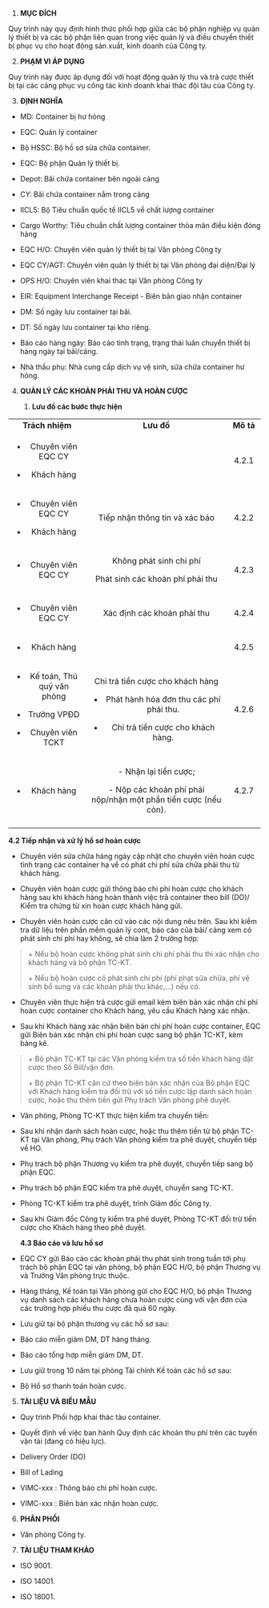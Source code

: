 1.  **MỤC ĐÍCH**

Quy trình này quy định hình thức phối hợp giữa các bộ phận nghiệp vụ
quản lý thiết bị và các bộ phận liên quan trong việc quản lý và điều
chuyển thiết bị phục vụ cho hoạt động sản xuất, kinh doanh của Công ty.

2.  **PHẠM VI ÁP DỤNG**

Quy trình này được áp dụng đối với hoạt động quản lý thu và trả cược
thiết bị tại các cảng phục vụ công tác kinh doanh khai thác đội tàu của
Công ty.

3.  **ĐỊNH NGHĨA**

- MD: Container bị hư hỏng

- EQC: Quản lý container

- Bộ HSSC: Bộ hồ sơ sửa chữa container.

- EQC: Bộ phận Quản lý thiết bị.

- Depot: Bãi chứa container bên ngoài cảng

- CY: Bãi chứa container nằm trong cảng

- IICL5: Bộ Tiêu chuẩn quốc tế IICL5 về chất lượng container

- Cargo Worthy: Tiêu chuẩn chất lượng container thỏa mãn điều kiện đóng
  hàng

- EQC H/O: Chuyên viên quản lý thiết bị tại Văn phòng Công ty

- EQC CY/AGT: Chuyên viên quản lý thiết bị tại Văn phòng đại diện/Đại lý

- OPS H/O: Chuyên viên khai thác tại Văn phòng Công ty

- EIR: Equipment Interchange Receipt - Biên bản giao nhận container

- DM: Số ngày lưu container tại bãi.

- DT: Số ngày lưu container tại kho riêng.

- Báo cáo hàng ngày: Báo cáo tình trạng, trạng thái luân chuyển thiết bị
  hàng ngày tại bãi/cảng.

- Nhà thầu phụ: Nhà cung cấp dịch vụ vệ sinh, sửa chữa container hư
  hỏng.

4.  **QUẢN LÝ CÁC KHOẢN PHẢI THU VÀ HOÀN CƯỢC**

    1.  **Lưu đồ các bước thực hiện**

<table>
<colgroup>
<col style="width: 30%" />
<col style="width: 55%" />
<col style="width: 13%" />
</colgroup>
<tbody>
<tr>
<td style="text-align: center;"><strong>Trách nhiệm</strong></td>
<td style="text-align: center;"><strong>Lưu đồ</strong></td>
<td style="text-align: center;"><strong>Mô tả</strong></td>
</tr>
<tr>
<td style="text-align: center;"><ul>
<li><p>Chuyên viên EQC CY</p></li>
<li><p>Khách hàng</p></li>
</ul></td>
<td style="text-align: center;"></td>
<td style="text-align: center;">4.2.1</td>
</tr>
<tr>
<td style="text-align: center;"><ul>
<li><p>Chuyên viên EQC CY</p></li>
<li><p>Khách hàng</p></li>
</ul></td>
<td style="text-align: center;">Tiếp nhận thông tin và xác báo</td>
<td style="text-align: center;">4.2.2</td>
</tr>
<tr>
<td style="text-align: center;"><ul>
<li><p>Chuyên viên EQC CY</p></li>
</ul></td>
<td style="text-align: center;"><p>Không phát sinh chi phí</p>
<p>Phát sinh các khoản phí phải thu</p></td>
<td style="text-align: center;">4.2.3</td>
</tr>
<tr>
<td style="text-align: center;"><ul>
<li><p>Chuyên viên EQC CY</p></li>
</ul></td>
<td style="text-align: center;">Xác định các khoản phải thu</td>
<td style="text-align: center;">4.2.4</td>
</tr>
<tr>
<td style="text-align: center;"><ul>
<li><p>Khách hàng</p></li>
</ul></td>
<td style="text-align: center;"></td>
<td style="text-align: center;">4.2.5</td>
</tr>
<tr>
<td style="text-align: center;"><ul>
<li><p>Kế toán, Thủ quỹ văn phòng</p></li>
<li><p>Trưởng VPĐD</p></li>
<li><p>Chuyên viên TCKT</p></li>
</ul></td>
<td style="text-align: center;"><p>Chi trả tiền cược cho khách hàng</p>
<ul>
<li><p>Phát hành hóa đơn thu các phí phải thu.</p></li>
<li><p>Chi trả tiền cược cho khách hàng.</p></li>
</ul></td>
<td style="text-align: center;">4.2.6</td>
</tr>
<tr>
<td style="text-align: center;"><ul>
<li><p>Khách hàng</p></li>
</ul></td>
<td style="text-align: center;"><p>- Nhận lại tiền cược;</p>
<p>- Nộp các khoản phí phải nộp/nhận một phần tiền cược (nếu
còn).</p></td>
<td style="text-align: center;">4.2.7</td>
</tr>
<tr>
<td style="text-align: center;"></td>
<td style="text-align: center;"></td>
<td style="text-align: center;"></td>
</tr>
</tbody>
</table>

**4.2 Tiếp nhận và xử lý hồ sơ hoàn cược**

- Chuyên viên sửa chữa hàng ngày cập nhật cho chuyên viên hoàn cược tình
  trạng các container hạ về có phát chi phí sửa chữa phải thu từ khách
  hàng.

- Chuyên viên hoàn cược gửi thông báo chi phí hoàn cược cho khách hàng
  sau khi khách hàng hoàn thành việc trả container theo bill (DO)/ Kiểm
  tra chứng từ xin hoàn cược khách hàng gửi.

- Chuyên viên hoàn cược căn cứ vào các nội dung nêu trên. Sau khi kiểm
  tra dữ liệu trên phần mềm quản lý cont, báo cáo của bãi/ cảng xem có
  phát sinh chi phí hay không, sẽ chia làm 2 trường hợp:

> \+ Nếu bộ hoàn cược không phát sinh chi phí phải thu thì xác nhận cho
> khách hàng và bộ phận TC-KT.
>
> \+ Nếu bộ hoàn cược có phát sinh chi phí (phí phạt sửa chữa, phí vệ
> sinh bổ sung và các khoản phải thu khác,...) nếu có.

- Chuyên viên thực hiện trả cược gửi email kèm biên bản xác nhận chi phí
  hoàn cược container cho Khách hàng, yêu cầu Khách hàng xác nhận.

- Sau khi Khách hàng xác nhận biên bản chi phí hoàn cược container, EQC
  gửi Biên bản xác nhận chi phí hoàn cược sang bộ phận TC-KT, kèm bảng
  kê.

> \+ Bộ phận TC-KT tại các Văn phòng kiểm tra số tiền khách hàng đặt
> cược theo Số Bill/vận đơn.
>
> \+ Bộ phận TC-KT căn cứ theo biên bản xác nhận của Bộ phận EQC với
> Khách hàng kiểm tra đối trừ với số tiền cược lập danh sách hoàn cược,
> hoặc thu thêm tiền gửi Phụ trách Văn phòng phê duyệt.

- Văn phòng, Phòng TC-KT thực hiện kiểm tra chuyển tiền:

- Sau khi nhận danh sách hoàn cược, hoặc thu thêm tiền từ bộ phận TC-KT
  tại Văn phòng, Phụ trách Văn phòng kiểm tra phê duyệt, chuyển tiếp về
  HO.

- Phụ trách bộ phận Thương vụ kiểm tra phê duyệt, chuyển tiếp sang bộ
  phận EQC.

- Phụ trách bộ phận EQC kiểm tra phê duyệt, chuyển sang TC-KT.

- Phòng TC-KT kiểm tra phê duyệt, trình Giám đốc Công ty.

- Sau khi Giám đốc Công ty kiểm tra phê duyệt, Phòng TC-KT đối trừ tiền
  cược cho Khách hàng theo phê duyệt.

  **4.3 Báo cáo và lưu hồ sơ**

- EQC CY gửi Báo cáo các khoản phải thu phát sinh trong tuần tới phụ
  trách bộ phận EQC tại văn phòng, bộ phận EQC H/O, bộ phận Thương vụ và
  Trưởng Văn phòng trực thuộc.

- Hàng tháng, Kế toán tại Văn phòng gửi cho EQC H/O, bộ phận Thương vụ
  danh sách các khách hàng chưa hoàn cược cùng với vận đơn của các
  trường hợp phiếu thu cược đã quá 60 ngày.

- Lưu giữ tại bộ phận thương vụ các hồ sơ sau:

<!-- -->

- Báo cáo miễn giảm DM, DT hàng tháng.

- Báo cáo tổng hợp miễn giảm DM, DT.

<!-- -->

- Lưu giữ trong 10 năm tại phòng Tài chính Kế toán các hồ sơ sau:

<!-- -->

- Bộ Hồ sơ thanh toán hoàn cược.

5.  **TÀI LIỆU VÀ BIỂU MẪU**

- Quy trình Phối hợp khai thác tàu container.

- Quyết định về việc ban hành Quy định các khoản thu phí trên các tuyến
  vận tải (đang có hiệu lực).

- <span class="mark">Delivery Order (DO)</span>

- <span class="mark">Bill of Lading</span>

- <span class="mark">VIMC-xxx : Thông báo chi phí hoàn cược.</span>

- <span class="mark">VIMC-xxx : Biên bản xác nhận hoàn cược.</span>

<span class="mark"></span>

6.  **PHÂN PHỐI**

- Văn phòng Công ty.

7.  **TÀI LIỆU THAM KHẢO**

- ISO 9001.

- ISO 14001.

- ISO 18001.
